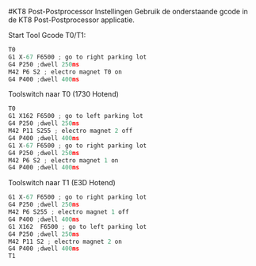 #KT8 Post-Postprocessor Instellingen
Gebruik de onderstaande gcode in de KT8 Post-Postprocessor applicatie.

Start Tool Gcode T0/T1:
```javascript
T0
G1 X-67 F6500 ; go to right parking lot
G4 P250 ;dwell 250ms
M42 P6 S2 ; electro magnet T0 on
G4 P400 ;dwell 400ms
```

Toolswitch naar T0 (1730 Hotend)
```javascript
T0
G1 X162 F6500 ; go to left parking lot
G4 P250 ;dwell 250ms
M42 P11 S255 ; electro magnet 2 off
G4 P400 ;dwell 400ms
G1 X-67 F6500 ; go to right parking lot
G4 P250 ;dwell 250ms
M42 P6 S2 ; electro magnet 1 on
G4 P400 ;dwell 400ms
```

Toolswitch naar T1 (E3D Hotend)
```javascript
G1 X-67 F6500 ; go to right parking lot
G4 P250 ;dwell 250ms
M42 P6 S255 ; electro magnet 1 off
G4 P400 ;dwell 400ms
G1 X162  F6500 ; go to left parking lot
G4 P250 ;dwell 250ms
M42 P11 S2 ; electro magnet 2 on
G4 P400 ;dwell 400ms
T1
```

